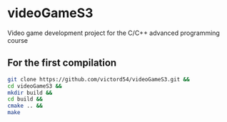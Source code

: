 # videoGameS3
Video game development project for the C/C++ advanced programming course

## For the first compilation
```sh
git clone https://github.com/victord54/videoGameS3.git &&
cd videoGameS3 &&
mkdir build &&
cd build &&
cmake .. &&
make
```